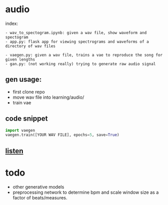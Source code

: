 # audio

index:

    - wav_to_spectogram.ipynb: given a wav file, show waveform and spectogram
    - app.py: flask app for viewing spectrograms and waveforms of a directory of wav files

    - vaegen.py: given a wav file, trains a vae to reproduce the song for given lengths
    - gan.py: (not working really) trying to generate raw audio signal

## gen usage:

* first clone repo
* move wav file into learning/audio/
* train vae

## code snippet

```python
import vaegen
vaegen.train([YOUR WAV FILE], epochs=5, save=True)
```

## [listen](https://anonstandardunitofmeasurement.bandcamp.com/album/vae)



# todo

* other generative models
* preprocessing network to determine bpm and scale window size as a factor of beats/measures.
